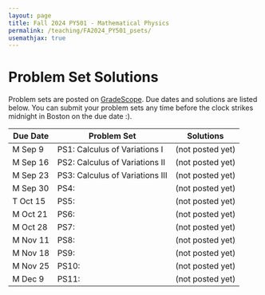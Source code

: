 ```yaml
---
layout: page
title: Fall 2024 PY501 - Mathematical Physics
permalink: /teaching/FA2024_PY501_psets/
usemathjax: true
---
```

<script>
MathJax = {
  tex: {
    inlineMath: [['$', '$'], ['\\(', '\\)']]
  }
};
</script>
<script id="MathJax-script" async
  src="https://cdn.jsdelivr.net/npm/mathjax@3/es5/tex-chtml.js">
</script>

# Problem Set Solutions

Problem sets are posted on [GradeScope](http://www.gradescope.com). Due dates and solutions are listed below. You can submit your problem sets any time before the clock strikes midnight in Boston on the due date :). 

|Due Date| Problem Set | Solutions|
|-------|-------|------------|
M Sep 9 | PS1: Calculus of Variations I | (not posted yet) |
M Sep 16 | PS2: Calculus of Variations II | (not posted yet) |
M Sep 23 | PS3: Calculus of Variations III | (not posted yet) |
M Sep 30 | PS4: | (not posted yet) |
T Oct 15 | PS5: | (not posted yet) |
M Oct 21 | PS6: | (not posted yet) |
M Oct 28 | PS7: | (not posted yet) |
M Nov 11 | PS8: | (not posted yet) |
M Nov 18 | PS9: | (not posted yet) |
M Nov 25 | PS10: | (not posted yet) |
M Dec 9  | PS11: | (not posted yet) |



